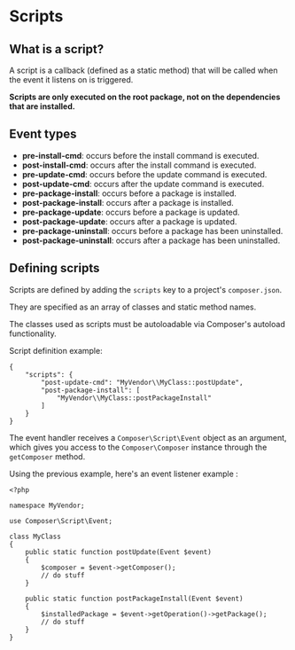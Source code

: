 <!--
    tagline: Script are callbacks that are called before/after installing packages
-->

# Scripts

## What is a script?

A script is a callback (defined as a static method) that will be called
when the event it listens on is triggered.

**Scripts are only executed on the root package, not on the dependencies
that are installed.**


## Event types

- **pre-install-cmd**: occurs before the install command is executed.
- **post-install-cmd**: occurs after the install command is executed.
- **pre-update-cmd**: occurs before the update command is executed.
- **post-update-cmd**: occurs after the update command is executed.
- **pre-package-install**: occurs before a package is installed.
- **post-package-install**: occurs after a package is installed.
- **pre-package-update**: occurs before a package is updated.
- **post-package-update**: occurs after a package is updated.
- **pre-package-uninstall**: occurs before a package has been uninstalled.
- **post-package-uninstall**: occurs after a package has been uninstalled.


## Defining scripts

Scripts are defined by adding the `scripts` key to a project's `composer.json`.

They are specified as an array of classes and static method names.

The classes used as scripts must be autoloadable via Composer's autoload
functionality.

Script definition example:

    {
        "scripts": {
            "post-update-cmd": "MyVendor\\MyClass::postUpdate",
            "post-package-install": [
                "MyVendor\\MyClass::postPackageInstall"
            ]
        }
    }

The event handler receives a `Composer\Script\Event` object as an argument,
which gives you access to the `Composer\Composer` instance through the
`getComposer` method.

Using the previous example, here's an event listener example :

    <?php

    namespace MyVendor;

    use Composer\Script\Event;

    class MyClass
    {
        public static function postUpdate(Event $event)
        {
            $composer = $event->getComposer();
            // do stuff
        }

        public static function postPackageInstall(Event $event)
        {
            $installedPackage = $event->getOperation()->getPackage();
            // do stuff
        }
    }
